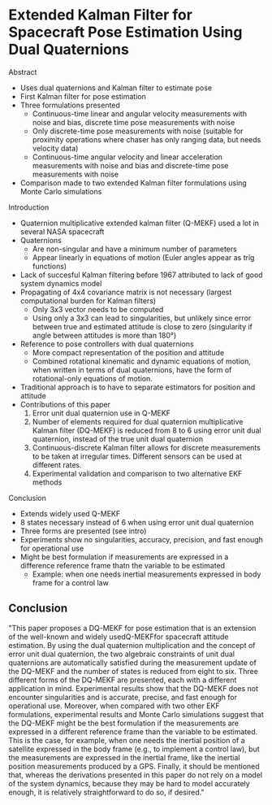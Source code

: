 # Extended Kalman Filter for Spacecraft Pose Estimation Using Dual Quaternions

Abstract
- Uses dual quaternions and Kalman filter to estimate pose
- First Kalman filter for pose estimation
- Three formulations presented
	- Continuous-time linear and angular velocity measurements with noise and bias, discrete time pose measurements with noise
	- Only discrete-time pose measurements with noise (suitable for proximity operations where chaser has only ranging data, but needs velocity data)
	- Continuous-time angular velocity and linear acceleration measurements with noise and bias and discrete-time pose measurements with noise
- Comparison made to two extended Kalman filter formulations using Monte Carlo simulations

	


Introduction
- Quaternion multiplicative extended kalman filter (Q-MEKF) used a lot in several NASA spacecraft
- Quaternions
	- Are non-singular and have a minimum number of parameters
	- Appear linearly in equations of motion (Euler angles appear as trig functions)
- Lack of succesful Kalman filtering before 1967 attributed to lack of good system dynamics model
- Propagating of 4x4 covariance matrix is not necessary (largest computational burden for Kalman filters)
	- Only 3x3 vector needs to be computed
	- Using only a 3x3 can lead to singularities, but unlikely since error between true and estimated attitude is close to zero (singularity if angle between attitudes is more than 180°)
- Reference to pose controllers with dual quaternions
	- More compact representation of the position and attitude
	- Combined rotational kinematic and dynamic equations of motion, when written in terms of dual quaternions, have the form of rotational-only equations of motion.
- Traditional approach is to have to separate estimators for position and attitude
- Contributions of this paper
	1. Error unit dual quaternion use in Q-MEKF
	2. Number of elements required for dual quaternion multiplicative Kalman filter (DQ-MEKF) is reduced from 8 to 6 using error unit dual quaternion, instead of the true unit dual quaternion
	3. Continuous-discrete Kalman filter allows for discrete measurements to be taken at irregular times. Different sensors can be used at different rates.
	4. Experimental validation and comparison to two alternative EKF methods

	

Conclusion
- Extends widely used Q-MEKF
- 8 states necessary instead of 6 when using error unit dual quaternion
- Three forms are presented (see intro)
- Experiments show no singularities, accuracy, precision, and fast enough for operational use
- Might be best formulation if measurements are expressed in a difference reference frame thatn the variable to be estimated
	- Example: when one needs inertial measurements expressed in body frame for a control law


## Conclusion 
"This paper proposes a DQ-MEKF for pose estimation that is an
extension of the well-known and widely usedQ-MEKFfor spacecraft
attitude estimation. By using the dual quaternion multiplication and
the concept of error unit dual quaternion, the two algebraic constraints
of unit dual quaternions are automatically satisfied during the
measurement update of the DQ-MEKF and the number of states is
reduced from eight to six. Three different forms of the DQ-MEKF are
presented, each with a different application in mind. Experimental
results show that the DQ-MEKF does not encounter singularities and
is accurate, precise, and fast enough for operational use. Moreover,
when compared with two other EKF formulations, experimental
results and Monte Carlo simulations suggest that the DQ-MEKF
might be the best formulation if the measurements are expressed in a
different reference frame than the variable to be estimated. This is the
case, for example, when one needs the inertial position of a satellite
expressed in the body frame (e.g., to implement a control law), but the
measurements are expressed in the inertial frame, like the inertial
position measurements produced by a GPS. Finally, it should be
mentioned that, whereas the derivations presented in this paper do not
rely on a model of the system dynamics, because they may be hard to
model accurately enough, it is relatively straightforward to do so, if
desired."